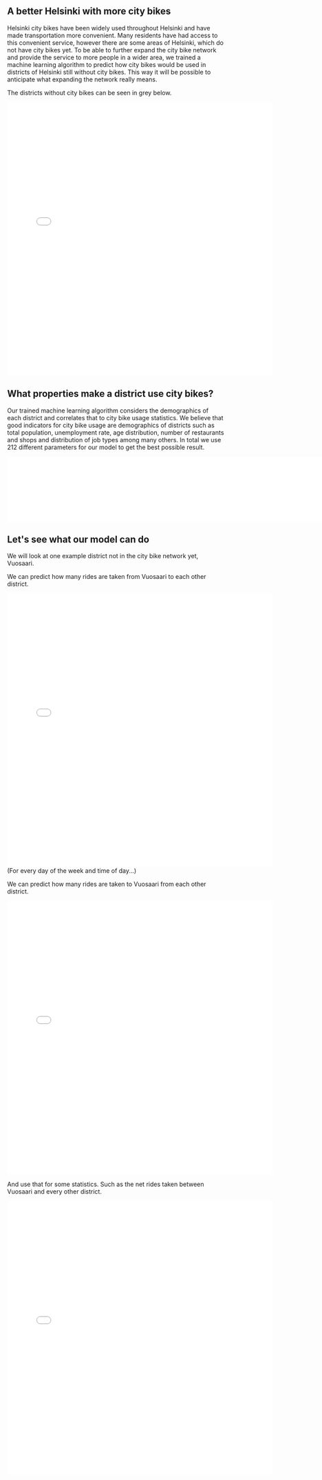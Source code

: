 ## A better Helsinki with more city bikes
Helsinki city bikes have been widely used throughout Helsinki and have made transportation more convenient.
Many residents have had access to this convenient service, however there are some areas of Helsinki, which do not have city bikes yet. 
To be able to further expand the city bike network and provide the service to more people in a wider area, we trained a machine learning algorithm to predict how city bikes would be used in districts of Helsinki still without city bikes.
This way it will be possible to anticipate what expanding the network really means.

The districts without city bikes can be seen in grey below.
<div style="text-align: center;">
<iframe src="city_bike_network.html"
    sandbox="allow-same-origin allow-scripts"
    width="616"
    height="634"
    scrolling="no"
    seamless="seamless"
    frameborder="0">
</iframe>
</div>

## What properties make a district use city bikes?
Our trained machine learning algorithm considers the demographics of each district and correlates that to city bike usage statistics.
We believe that good indicators for city bike usage are demographics of districts such as total population, unemployment rate, age distribution, number of restaurants and shops and distribution of job types among many others. In total we use 212 different parameters for our model to get the best possible result.

<div style="text-align: center;">
<iframe src="rides_by_day.html"
    width="900"
    scrolling="no"
    seamless="seamless"
    frameborder="0">
</iframe>
</div>

## Let's see what our model can do
We will look at one example district not in the city bike network yet, Vuosaari.

We can predict how many rides are taken from Vuosaari to each other district.
<div style="text-align: center;">
<iframe src="Vuosaari_outgoing.html"
    sandbox="allow-same-origin allow-scripts"
    width="616"
    height="634"
    scrolling="no"
    seamless="seamless"
    frameborder="0">
</iframe>
</div>
(For every day of the week and time of day...)

We can predict how many rides are taken to Vuosaari from each other district. 
<div style="text-align: center;">
<iframe src="Vuosaari_incoming.html"
    sandbox="allow-same-origin allow-scripts"
    width="616"
    height="634"
    scrolling="no"
    seamless="seamless"
    frameborder="0">
</iframe>
</div>

And use that for some statistics. Such as the net rides taken between Vuosaari and every other district.
<div style="text-align: center;">
<iframe src="Vuosaari.html"
    sandbox="allow-same-origin allow-scripts"
    width="616"
    height="634"
    scrolling="no"
    seamless="seamless"
    frameborder="0">
</iframe>
</div>
